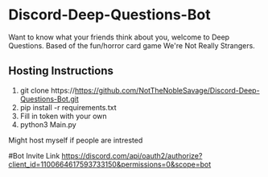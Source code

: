 # Discord-Deep-Questions-Bot
Want to know what your friends think about you, welcome to Deep Questions.
Based of the fun/horror card game We're Not Really Strangers.

## Hosting Instructions ##
1) git clone https://https://github.com/NotTheNobleSavage/Discord-Deep-Questions-Bot.git
2) pip install -r requirements.txt
3) Fill in token with your own
5) python3 Main.py

Might host myself if people are intrested

#Bot Invite Link
https://discord.com/api/oauth2/authorize?client_id=1100664617593733150&permissions=0&scope=bot
